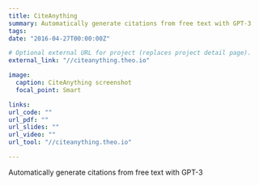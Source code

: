 ```yaml
---
title: CiteAnything
summary: Automatically generate citations from free text with GPT-3
tags:
date: "2016-04-27T00:00:00Z"

# Optional external URL for project (replaces project detail page).
external_link: "//citeanything.theo.io"

image:
  caption: CiteAnything screenshot
  focal_point: Smart

links:
url_code: ""
url_pdf: ""
url_slides: ""
url_video: ""
url_tool: "//citeanything.theo.io"

---
```




 Automatically generate citations from free text with GPT-3